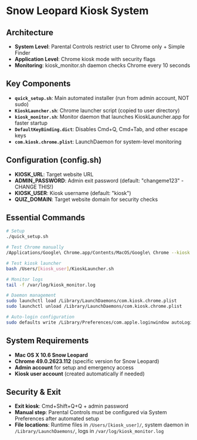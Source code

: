 # Snow Leopard Kiosk System

## Architecture
- **System Level**: Parental Controls restrict user to Chrome only + Simple Finder
- **Application Level**: Chrome kiosk mode with security flags
- **Monitoring**: kiosk_monitor.sh daemon checks Chrome every 10 seconds

## Key Components
- **`quick_setup.sh`**: Main automated installer (run from admin account, NOT sudo)
- **`KioskLauncher.sh`**: Chrome launcher script (copied to user directory)
- **`kiosk_monitor.sh`**: Monitor daemon that launches KioskLauncher.app for faster startup
- **`DefaultKeyBinding.dict`**: Disables Cmd+Q, Cmd+Tab, and other escape keys
- **`com.kiosk.chrome.plist`**: LaunchDaemon for system-level monitoring

## Configuration (config.sh)
- **KIOSK_URL**: Target website URL
- **ADMIN_PASSWORD**: Admin exit password (default: "changeme123" - CHANGE THIS!)
- **KIOSK_USER**: Kiosk username (default: "kiosk")
- **QUIZ_DOMAIN**: Target website domain for security checks

## Essential Commands
```bash
# Setup
./quick_setup.sh

# Test Chrome manually
/Applications/Google\ Chrome.app/Contents/MacOS/Google\ Chrome --kiosk --app=http://wikipedia.org

# Test kiosk launcher
bash /Users/[kiosk_user]/KioskLauncher.sh

# Monitor logs
tail -f /var/log/kiosk_monitor.log

# Daemon management
sudo launchctl load /Library/LaunchDaemons/com.kiosk.chrome.plist
sudo launchctl unload /Library/LaunchDaemons/com.kiosk.chrome.plist

# Auto-login configuration
sudo defaults write /Library/Preferences/com.apple.loginwindow autoLoginUser -string "[kiosk_user]"
```

## System Requirements
- **Mac OS X 10.6 Snow Leopard**
- **Chrome 49.0.2623.112** (specific version for Snow Leopard)
- **Admin account** for setup and emergency access
- **Kiosk user account** (created automatically if needed)

## Security & Exit
- **Exit kiosk**: Cmd+Shift+Q+Q + admin password
- **Manual step**: Parental Controls must be configured via System Preferences after automated setup
- **File locations**: Runtime files in `/Users/[kiosk_user]/`, system daemon in `/Library/LaunchDaemons/`, logs in `/var/log/kiosk_monitor.log`